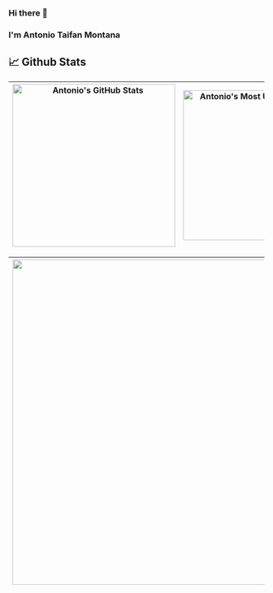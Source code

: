 ### Hi there 👋
### I'm Antonio Taifan Montana

<!--
**Shagdovala159/Shagdovala159** is a ✨ _special_ ✨ repository because its `README.md` (this file) appears on your GitHub profile.-->

## 📈 Github Stats
  
| <img align="center" width="320px" src="https://github-readme-stats-eight-theta.vercel.app/api?username=Shagdovala159&show_icons=true&hide_border=true&theme=radical&include_all_commits=true&count_private=true" alt="Antonio's GitHub Stats"> | <img align="center" width="295px" src="https://github-readme-stats-eight-theta.vercel.app/api/top-langs/?username=Shagdovala159&langs_count=8&layout=compact&hide_border=true&theme=radical&hide=html,jupyter%20notebook" alt="Antonio's Most Used Language">
| ------------- | ------------- |  

| <img width="640px" src="https://github-readme-streak-stats.herokuapp.com/?user=Shagdovala159&hide_border=true&theme=radical">
| ------------- |
<!--
Here are some ideas to get you started:

- 🔭 I’m currently working on ...
- 🌱 I’m currently learning ...
- 👯 I’m looking to collaborate on ...
- 🤔 I’m looking for help with ...
- 💬 Ask me about ...
- 📫 How to reach me: ...
- 😄 Pronouns: ...
- ⚡ Fun fact: ...
-->
